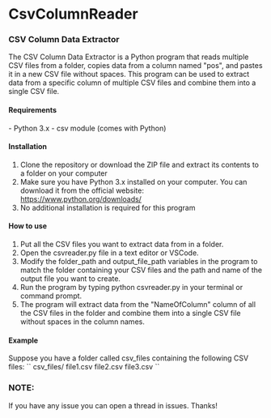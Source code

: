 # CsvColumnReader

<h3>CSV Column Data Extractor</h3>
The CSV Column Data Extractor is a Python program that reads multiple CSV files from a folder, copies data from a column named "pos", and pastes it in a new CSV file without spaces. This program can be used to extract data from a specific column of multiple CSV files and combine them into a single CSV file.

<h4>Requirements</h4>
- Python 3.x
- csv module (comes with Python)

<h4>Installation</h4>

1. Clone the repository or download the ZIP file and extract its contents to a folder on your computer
2. Make sure you have Python 3.x installed on your computer. You can download it from the official website: https://www.python.org/downloads/
3. No additional installation is required for this program

<h4>How to use</h4>

1. Put all the CSV files you want to extract data from in a folder.
2. Open the csvreader.py file in a text editor or VSCode.
3. Modify the folder_path and output_file_path variables in the program to match the folder containing your CSV files and the path and name of the output file you want to create.
4. Run the program by typing python csvreader.py in your terminal or command prompt.
5. The program will extract data from the "NameOfColumn" column of all the CSV files in the folder and combine them into a single CSV file without spaces in the column names.

<h4>Example</h4>
Suppose you have a folder called csv_files containing the following CSV files:
``
csv_files/
    file1.csv
    file2.csv
    file3.csv
``

<b><h3>NOTE:</h3></b>
If you have any issue you can open a thread in issues.
Thanks!
